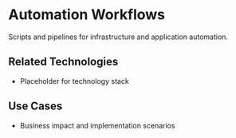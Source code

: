 # Automation Workflows

Scripts and pipelines for infrastructure and application automation.

## Related Technologies
- Placeholder for technology stack

## Use Cases
- Business impact and implementation scenarios
